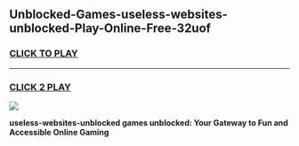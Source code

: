 
## Unblocked-Games-useless-websites-unblocked-Play-Online-Free-32uof
<h3>
<a href="https://premium76.site?title=useless-websites-unblocked&ref=26A">CLICK TO PLAY</a></h3>
<hr>

<h3>
<a href="https://premium76.site?title=useless-websites-unblocked&ref=26A">CLICK 2 PLAY</a>
  
</h3>

<a href="https://premium76.site?title=useless-websites-unblocked&ref=26A"><img src="https://clearcache.store/games.png"></a>


**useless-websites-unblocked games unblocked: Your Gateway to Fun and Accessible Online Gaming**
